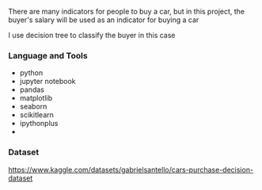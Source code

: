 There are many indicators for people to buy a car, but in this project, the buyer's salary will be used as an indicator for buying a car

I use decision tree to classify the buyer in this case

### Language and Tools
- python
- jupyter notebook
- pandas
- matplotlib
- seaborn
- scikitlearn
- ipythonplus
- 
### Dataset
https://www.kaggle.com/datasets/gabrielsantello/cars-purchase-decision-dataset
